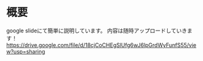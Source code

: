 # 概要
google slideにて簡単に説明しています。
内容は随時アップロードしていきます！
https://drive.google.com/file/d/18cjCoCHEgSlUfg6wJ6lpGrdWyFunfS55/view?usp=sharing
